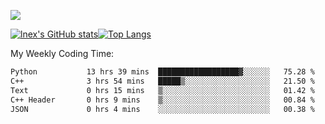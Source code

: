 ![](https://komarev.com/ghpvc/?username=lnexenl&style=flat-square&color=orange)

[![lnex's GitHub stats](https://github-readme-stats.vercel.app/api?username=lnexenl&count_private=true&show_icons=true)](https://github.com/anuraghazra/github-readme-stats)[![Top Langs](https://github-readme-stats.vercel.app/api/top-langs/?username=lnexenl&layout=compact&langs_count=8&exclude_repo=32-bit-MIPS-CPU)](https://github.com/anuraghazra/github-readme-stats)

My Weekly Coding Time:
<!--START_SECTION:waka-->

```txt
Python           13 hrs 39 mins  ██████████████████▓░░░░░░   75.28 %
C++              3 hrs 54 mins   █████▒░░░░░░░░░░░░░░░░░░░   21.50 %
Text             0 hrs 15 mins   ▒░░░░░░░░░░░░░░░░░░░░░░░░   01.42 %
C++ Header       0 hrs 9 mins    ▒░░░░░░░░░░░░░░░░░░░░░░░░   00.84 %
JSON             0 hrs 4 mins    ░░░░░░░░░░░░░░░░░░░░░░░░░   00.38 %
```

<!--END_SECTION:waka-->


